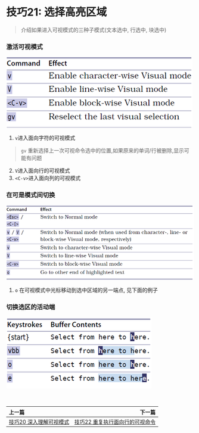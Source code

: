 # 技巧21: 选择高亮区域
> 介绍如果进入可视模式的三种子模式(文本选中, 行选中, 块选中)

### 激活可视模式

![tip21](../../images/tip21.png)  

1. `v`进入面向字符的可视模式
> `gv` 重新选择上一次可视命令选中的位置,如果原来的单词/行被删除,显示可能有问题

2. `V`进入面向行的可视模式
3. `<C-v>`进入面向列的可视模式

### 在可是模式间切换

![tip21_1](../../images/tip21_1.png)  

1. `o` 在可视模式中光标移动到选中区域的另一端点, 见下面的例子

### 切换选区的活动端

![tip21_2](../../images/tip21_2.png)  


<br>  

|上一篇|下一篇|
|:---|---:|
| [技巧20 深入理解可视模式](tip20.md)|[技巧22 重复执行面向行的可视命令](tip22.md)|
